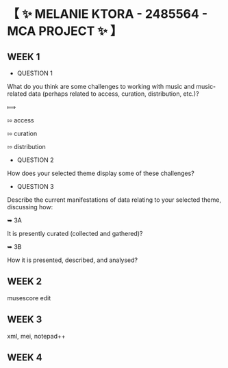 # &#12304; :sparkles: MELANIE KTORA - 2485564 - MCA PROJECT :sparkles: &#12305;

## 

## __WEEK 1__

* QUESTION 1

What do you think are some challenges to working with music and music-related data (perhaps related to access, curation, distribution, etc.)?

&#10238; 

&#8688; access

&#8688; curation

&#8688; distribution

* QUESTION 2

How does your selected theme display some of these challenges?

* QUESTION 3

Describe the current manifestations of data relating to your selected theme, discussing how:

&#10149; 3A

It is presently curated (collected and gathered)?

&#10149; 3B

How it is presented, described, and analysed?

## __WEEK 2__

musescore edit

## __WEEK 3__

xml, mei, notepad++

## __WEEK 4__
